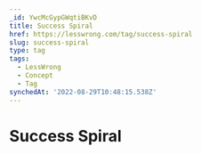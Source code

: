 ```yaml
---
_id: YwcMcGypGWqtiBKvD
title: Success Spiral
href: https://lesswrong.com/tag/success-spiral
slug: success-spiral
type: tag
tags:
  - LessWrong
  - Concept
  - Tag
synchedAt: '2022-08-29T10:48:15.538Z'
---
```

# Success Spiral

